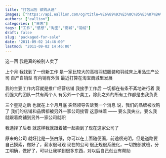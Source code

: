 ```yaml
---
title: "打包出售 欲购从速"
images: ["https://api.eallion.com/og?title=%E6%89%93%E5%8C%85%E5%87%BA%E5%94%AE%20%E6%AC%B2%E8%B4%AD%E4%BB%8E%E9%80%9F"]
authors: ["eallion"]
categories: ["日志"]
tags: ["工作","感想","淘宝","商城","羽绒"]
draft: false
slug: "packaged-for-sale"
date: "2011-09-02 14:46:00"
lastmod: "2011-09-02 14:46:00"
---
```


这一回
我是真的被别人卖了

上个月
我找到了一份新工作
是一家比较大的高档羽绒服装和羽绒床上用品生产公司
自产自销型
有内销有外贸
最近打算在淘宝商城里发展

我的主要工作内容就是推广经营店铺
我接手工作后
一切都在有条不紊地进行着
我们强大的团队一共有两个人
有另外一个美工，除此之外的所有工作都是由我负责

三个星期之后
也就在上个月月底
突然领导告诉我一个消息
说，我们的品牌被收购了
我们的店铺和品牌都被另外一家公司接管
这意味着 ——
要么我失业，要么我就跟着商铺到另外一家公司就职

我选择了后者
就这样我就跟着被一起卖到了现在这家公司了

原来的公司
就好比是一张白纸，你可以在上面随便画，前途很光明，但是道路要自己摸索，做好了，薪水很可观
现在的公司
很正规很系统化，一切按部就班，分工明确，做好了，可以让我学到很多东西，对以后自己创业有帮助
